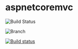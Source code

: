 # aspnetcoremvc

![Build Status](https://dev.azure.com/rmllenado/aspnetcoremvc/_apis/build/status/aspnetcoremvc-rmllenado%20-%20CI)

![Branch](https://dev.azure.com/rmllenado/aspnetcoremvc/_apis/build/status/aspnetcoremvc-rmllenado%20-%20CI?branchName=master)

[![Build status](https://dev.azure.com/rmllenado/aspnetcoremvc/_apis/build/status/aspnetcoremvc-rmllenado%20-%20CI)](https://dev.azure.com/rmllenado/aspnetcoremvc/_build/latest?definitionId=2)
